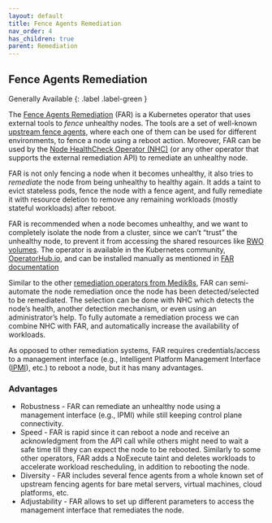 ```yaml
---
layout: default
title: Fence Agents Remediation
nav_order: 4
has_children: true
parent: Remediation
---
```


## Fence Agents Remediation

Generally Available
{: .label .label-green }

The [Fence Agents Remediation](https://github.com/medik8s/fence-agents-remediation#readme) (FAR) is a Kubernetes operator that uses external tools to *fence* unhealthy nodes.
The tools are a set of well-known [upstream fence agents](https://github.com/ClusterLabs/fence-agents), where each one of them can be used for different environments, to fence a node using a reboot action.
Moreover, FAR can be used by the [Node HealthCheck Operator (NHC)](https://github.com/medik8s/node-healthcheck-operator#readme) (or any other operator that supports the external remediation API) to remediate an unhealthy node.

FAR is not only fencing a node when it becomes unhealthy, it also tries to *remediate* the node from being unhealthy to healthy again.
It adds a taint to evict stateless pods, fence the node with a fence agent, and fully remediate it with resource deletion to remove any remaining workloads (mostly stateful workloads) after reboot.

FAR is recommended when a node becomes unhealthy, and we want to completely isolate the node from a cluster,
since we can’t “trust” the unhealthy node, to prevent it from accessing the shared resources like [RWO volumes](https://kubernetes.io/docs/concepts/storage/persistent-volumes/#access-modes).
The operator is available in the Kubernetes community, [OperatorHub.io](https://operatorhub.io/operator/fence-agents-remediation), and can be installed manually as mentioned in [FAR documentation](https://github.com/medik8s/fence-agents-remediation#installation)

Similar to the other [remediation operators from Medik8s](https://www.medik8s.io/remediation/remediation/#implementations),
FAR can semi-automate the node remediation once the node has been detected/selected to be remediated.
The selection can be done with NHC which detects the node’s health, another detection mechanism, or even using an administrator’s help.
To fully automate a remediation process we can combine NHC with FAR, and automatically increase the availability of workloads.

As opposed to other remediation systems, FAR requires credentials/access to a management interface (e.g., Intelligent Platform Management Interface ([IPMI](https://en.wikipedia.org/wiki/Intelligent_Platform_Management_Interface)), etc.)
to reboot a node, but it has many advantages.

### Advantages

* Robustness - FAR can remediate an unhealthy node using a management interface (e.g., IPMI) while still keeping control plane connectivity.
* Speed - FAR is rapid since it can reboot a node and receive an acknowledgment from the API call while others might need to wait a safe time till they can expect the node to be rebooted.
Similarly to some other operators, FAR adds a NoExecute taint and deletes workloads to accelerate workload rescheduling, in addition to rebooting the node.
* Diversity - FAR includes several fence agents from a whole known set of upstream fencing agents for bare metal servers, virtual machines, cloud platforms, etc.
* Adjustability - FAR allows to set up different parameters to access the management interface that remediates the node.
